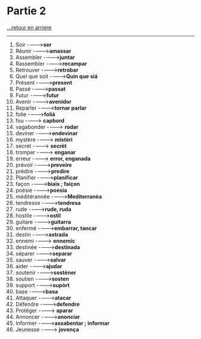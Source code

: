 # Partie 2

[...retour en arriere](../../menu.md)

---

1. Soir ---->**ser**
2. Réunir ---->**amassar**
3. Assembler ---->**juntar**
4. Rassembler ---->**recampar**
5. Retrouver ---->**retrobar**
6. Quel que soit ---->**Quin que siá**
7. Présent ---->**present**
8. Passé ---->**passat**
9. Futur ---->**futur**
10. Avenir ---->**avenidor**
11. Reparler ---->**tornar parlar**
12. folie ---->**foliá**
13. fou ----> **capbord**
14. vagabonder ----> **rodar**
15. deviner ---->**endevinar**
16. mystère ----> **mistèri**
17. secret ----> **secrèt**
18. tromper ----> **enganar**
19. erreur ----> **error, enganada**
20. prévoir  ---->**preveire**
21. prédire ---->**predire**
22. Planifier ---->**planificar**
23. façon ---->**biais ; faiçon**
24. poésie ---->**poesia**
25. méditérannée ---->**Mediterranèa**
26. tendresse ---->**tendresa**
27. rude ---->**rude, ruda**
28. hostile ---->**ostil**
29. guitare ---->**guitarra**
30. enfermé ---->**embarrar, tancar**
31. destin ---->**astrada**
32. ennemi ----> **ennemic**
33. destinée ---->**destinada**
34. séparer ---->**separar**
35. sauver ---->**salvar**
36. aider ---->**ajudar**
37. soutenir ---->**sosténer**
38. soutien ---->**sosten**
39. support ---->**supòrt**
40. base ---->**basa**
41. Attaquer ---->**atacar**
42. Défendre ---->**defendre**
43. Protéger ----> **aparar**
44. Annoncer ---->**anonciar**
45. Informer  ---->**assabentar ; informar**
46. Jeunesse ----> **jovença**